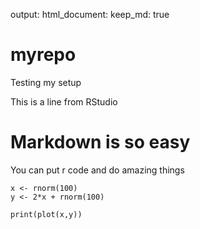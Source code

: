 output: 
  html_document:
    keep_md: true

# myrepo
Testing my setup

This is a line from RStudio

# Markdown is so easy

You can put r code and do amazing things

```{r simulate_data}
x <- rnorm(100)
y <- 2*x + rnorm(100)

print(plot(x,y))
```

